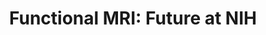 ---
title: "Functional MRI: Future at NIH"
project_id: 
conf_date: 2006-03-06
conference_id: ""
presenters:
   - peter_bandettini
summary: "<p>GE CRADA talk, GE Medical Systems, Milwaukee</p>"
file: /assets/presentations/T188.ppt
filename: T188.ppt
layout: presentation
---